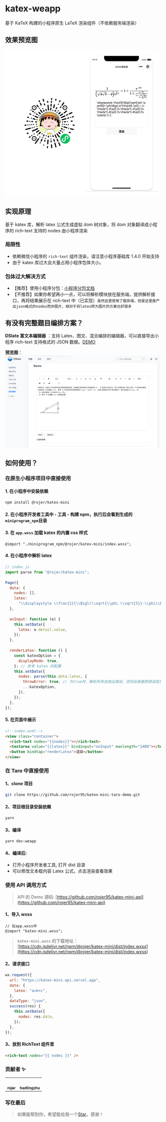 # katex-weapp

基于 KaTeX 构建的小程序原生 LaTeX 渲染组件（不依赖服务端渲染）

## 效果预览图

![效果预览图](./assets/preview.png)

## 实现原理

基于 katex 库，解析 latex 公式生成虚拟 dom 树对象，将 dom 对象翻译成小程序的 rich-text 支持的 nodes 由小程序渲染

### 局限性

- 依赖微信小程序的 `rich-text` 组件渲染，请注意小程序基础库 1.4.0 开始支持
- 由于 katex 库过大会大量占用小程序包体大小。

### 包体过大解决方式

- 【推荐】使用小程序分包：[小程序分包文档](https://developers.weixin.qq.com/miniprogram/dev/framework/subpackages.html)
- 【不推荐】如果你希望再小一点，可以将解析模块放在服务端，提供解析接口，再将结果展示在 rich-text 中（已实现）`虽然这里使用了服务端，但是这里是产出json格式的nodes而非图片，相对于将latex转为图片的方案也好很多`

## 有没有完整题目编排方案？

<b>DSlate 富文本编辑器</b> ：支持 Latex、图文、混合编排的编辑器，可以直接导出小程序 rich-text 支持格式的 JSON 数据。[DEMO](https://rojer95.github.io/dslate/getting-started/math)

<b>预览图</b>：
![效果预览图](./assets/dslate.png)

## 如何使用？

### 在原生小程序项目中直接使用

#### 1. 在小程序中安装依赖

```bash
npm install @rojer/katex-mini
```

#### 2. 在小程序开发者工具中 - 工具 - 构建 npm，执行后会看到生成的`miniprogram_npm`目录

#### 3. 在 `app.wxss` 加载 katex 的内置 css 样式

```less
@import "./miniprogram_npm/@rojer/katex-mini/index.wxss";
```

#### 4. 在小程序中解析 latex

```js
// index.js
import parse from "@rojer/katex-mini";

Page({
  data: {
    nodes: [],
    latex:
      "\\displaystyle \\frac{1}{\\Bigl(\\sqrt{\\phi \\sqrt{5}}-\\phi\\Bigr) e^{\\frac25 \\pi}} = 1+\\frac{e^{-2\\pi}} {1+\\frac{e^{-4\\pi}} {1+\\frac{e^{-6\\pi}} {1+\\frac{e^{-8\\pi}} {1+\\cdots} } } }",
  },

  onInput: function (e) {
    this.setData({
      latex: e.detail.value,
    });
  },

  renderLatex: function () {
    const katexOption = {
      displayMode: true,
    }; // 参考 katex 的配置
    this.setData({
      nodes: parse(this.data.latex, {
        throwError: true, // 为true时，解析失败会抛出错误，否则会直接把错误信息解析为nodes结构展示
        ...katexOption,
      }),
    });
  },
});
```

#### 5. 在页面中展示

```html
<!--index.wxml-->
<view class="container">
  <rich-text nodes="{{nodes}}"></rich-text>
  <textarea value="{{latex}}" bindinput="onInput" maxlength="1400"></textarea>
  <button bindtap="renderLatex">渲染</button>
</view>
```

### 在 Taro 中直接使用

#### 1、clone 项目

```bash
git clone https://github.com/rojer95/katex-mini-taro-demo.git
```

#### 2、项目根目录安装依赖

```bash
yarn
```

#### 3、编译

```bash
yarn dev:weapp
```

#### 4、编译后:

- 打开小程序开发者工具, 打开 dist 目录
- 可以修改文本框内容 Latex 公式，点击渲染查看效果

### 使用 API 调用方式

> API 的 Demo 源码: [https://github.com/rojer95/katex-mini-api](https://github.com/rojer95/katex-mini-api)

#### 1、导入 wxss

```less
// 在app.wxss中
@import "katex-mini.wxss";
```

> `katex-mini.wxss` 的下载地址： [https://cdn.jsdelivr.net/npm/@rojer/katex-mini/dist/index.wxss](https://cdn.jsdelivr.net/npm/@rojer/katex-mini/dist/index.wxss)

#### 2、请求接口

```javascript
wx.request({
  url: "https://katex-mini-api.vercel.app",
  data: {
    latex: "a=b+c",
  },
  dataType: "json",
  success(res) {
    this.setData({
      nodes: res.data,
    });
  },
});
```

#### 3、放到 RichText 组件里

```html
<rich-text nodes="{{ nodes }}" />
```

### 贡献者 ✨

<table>
<tr>
    <td align="center">
      <a href="https://github.com/rojer95">
        <img src="https://avatars.githubusercontent.com/u/20662049?v=4?s=100" width="100px;" alt=""/>
        <br />
        <sub><b>rojer</b></sub>
      </a>
    </td>
    <td align="center">
      <a href="https://github.com/had0ngzhu">
        <img src="https://avatars.githubusercontent.com/u/67865626?v=4?s=100" width="100px;" alt=""/>
        <br />
        <sub><b>had0ngzhu</b></sub>
      </a>
    </td>
  </tr>
</table>

### 写在最后

> 如果能帮到你，希望能给我一个[Star](https://github.com/rojer95/katex-mini)。感谢！
